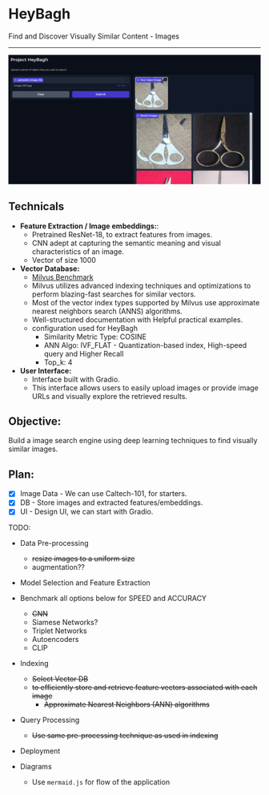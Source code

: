 # HeyBagh
Find and Discover Visually Similar Content - Images

---
![HeyBagh](https://github.com/MeAmarP/HeyBagh/blob/ce1f3925be0a35c4a33a63d8d2c4faef217ec5a9/assets/gradio_interface.png)


## Technicals
- **Feature Extraction / Image embeddings:**: 
  - Pretrained ResNet-18, to extract features from images. 
  - CNN adept at capturing the semantic meaning and visual characteristics of an image.
  - Vector of size 1000
- **Vector Database:**
  - [Milvus Benchmark](https://zilliz.com/vector-database-benchmark-tool?database=Milvus%2CWeaviateCloud%2CQdrantCloud&dataset=large&filter=none%2Clow%2Chigh)
  - Milvus utilizes advanced indexing techniques and optimizations to perform blazing-fast searches for similar vectors.
  - Most of the vector index types supported by Milvus use approximate nearest neighbors search (ANNS) algorithms. 
  - Well-structured documentation with Helpful practical examples.
  - configuration used for HeyBagh
    - Similarity Metric Type: COSINE
    - ANN Algo: IVF_FLAT - Quantization-based index, High-speed query and Higher Recall
    - Top_k: 4
- **User Interface:**
  - Interface built with Gradio. 
  - This interface allows users to easily upload images or provide image URLs and visually explore the retrieved results.


## Objective:
Build a image search engine using deep learning techniques to find visually similar images.

## Plan:
- [x] Image Data - We can use Caltech-101, for starters.
- [X] DB - Store images and extracted features/embeddings.
- [X] UI - Design UI, we can start with Gradio.

TODO:
- Data Pre-processing
  - ~~resize images to a uniform size~~
  - augmentation??
- Model Selection and Feature Extraction
- Benchmark all options below for SPEED and ACCURACY
  - ~~CNN~~
  - Siamese Networks?
  - Triplet Networks
  - Autoencoders
  - CLIP
- Indexing
  - ~~Select Vector DB~~
  - ~~to efficiently store and retrieve feature vectors associated with each image~~
    - ~~Approximate Nearest Neighbors (ANN) algorithms~~
- Query Processing  
  - ~~Use same pre-processing technique as used in indexing~~

- Deployment
- Diagrams
  - Use `mermaid.js` for flow of the application
